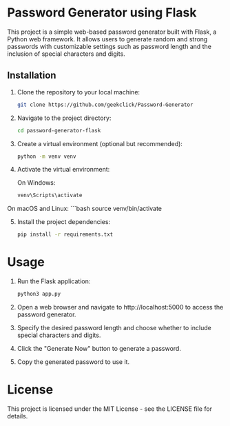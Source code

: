 # Password Generator using Flask

This project is a simple web-based password generator built with Flask, a Python web framework. It allows users to generate random and strong passwords with customizable settings such as password length and the inclusion of special characters and digits.

## Installation

1. Clone the repository to your local machine:
   ```bash
   git clone https://github.com/geekclick/Password-Generator

2. Navigate to the project directory:
    ```bash
    cd password-generator-flask

3. Create a virtual environment (optional but recommended):
    ```bash
    python -m venv venv

4. Activate the virtual environment:

    On Windows:
    ```bash
    venv\Scripts\activate

On macOS and Linux:
    ```bash
    source venv/bin/activate

5. Install the project dependencies:

    ```bash
    pip install -r requirements.txt


# Usage
1. Run the Flask application:

    ```bash
    python3 app.py

2. Open a web browser and navigate to http://localhost:5000 to access the password generator.

3. Specify the desired password length and choose whether to include special characters and digits.

4. Click the "Generate Now" button to generate a password.

5. Copy the generated password to use it.

# License
This project is licensed under the MIT License - see the LICENSE file for details.

